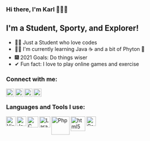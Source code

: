 ### Hi there, I'm Karl 🙋‍♂️🖤

## I'm a Student, Sporty, and Explorer!

- 👨‍🎓 Just a Student who love codes
- 🤹‍♂ I'm currently learning Java ☕ and a bit of Phyton 🐍
- 🎆 2021 Goals: Do things wiser
- ✔ Fun fact: I love to play online games and exercise

### Connect with me:

[<img align="left" alt ="facebook" width="22px" src="https://cdn4.iconfinder.com/data/icons/liu-square-blac/60/facebook-square-social-media-512.png" />][facebook]

[<img align="left" alt ="instagram" width="22px" src="https://user-images.githubusercontent.com/24874033/39674914-011fd850-5171-11e8-82b5-01e8613114cf.png" />][instagram]

[<img align="left" alt ="youtube" width="22px" src="https://icons-for-free.com/iconfiles/png/512/social+square+youtube+icon-1320185494902500914.png" />][youtube]

[<img align="left" alt ="linkedin" width="22px" src="https://www.shareicon.net/data/512x512/2016/11/14/852302_square_512x512.png" />][linkedin]

<br />

### Languages and Tools I use:
[<img align="left" alt ="Visual Studio Code" width="26px" src="https://cdn.worldvectorlogo.com/logos/visual-studio-code-1.svg" />][vscode]

[<img align="left" alt ="Java" width="26px" src="https://upload.wikimedia.org/wikipedia/en/3/30/Java_programming_language_logo.svg" />][java]

[<img align="left" alt ="C" width="30px" src="https://cdn.iconscout.com/icon/free/png-512/c-programming-569564.png" />][clanguage]

[<img align="left" alt ="Laravel" width="30px" src="https://upload.wikimedia.org/wikipedia/commons/thumb/9/9a/Laravel.svg/1200px-Laravel.svg.png" />][laravel]

[<img align="left" alt ="Php" width="50px" padding-top="35px" src="https://upload.wikimedia.org/wikipedia/commons/thumb/2/27/PHP-logo.svg/2560px-PHP-logo.svg.png" />][php]

[<img align="left" alt ="html5" width="40px" src="https://mpng.subpng.com/20180802/tpl/kisspng-logo-html5-brand-clip-art-%E6%9D%89-%E5%B1%B1-%E8%89%AF-%E9%9B%84-5b62be01b565d5.334247781533197825743.jpg" />][html]

[<img align="left" alt ="Css3" width="26px" src="https://upload.wikimedia.org/wikipedia/commons/thumb/d/d5/CSS3_logo_and_wordmark.svg/1200px-CSS3_logo_and_wordmark.svg.png" />][css]

<br />
<br />

[facebook]: https://www.facebook.com/karllouise08/
[instagram]: https://www.instagram.com/kalowies_/
[youtube]: https://www.youtube.com/channel/UCsCyEjwE565qKzbTfL2RC7Q
[linkedin]: https://www.linkedin.com/in/karllouise08/
[vscode]: https://code.visualstudio.com/
[java]: https://www.java.com/en/
[clanguage]: https://www.learn-c.org/
[laravel]: https://laravel.com/
[php]: https://www.php.net/
[html]: https://developer.mozilla.org/en-US/docs/Web/Guide/HTML/HTML5
[css]: https://developer.mozilla.org/en-US/docs/Web/CSS